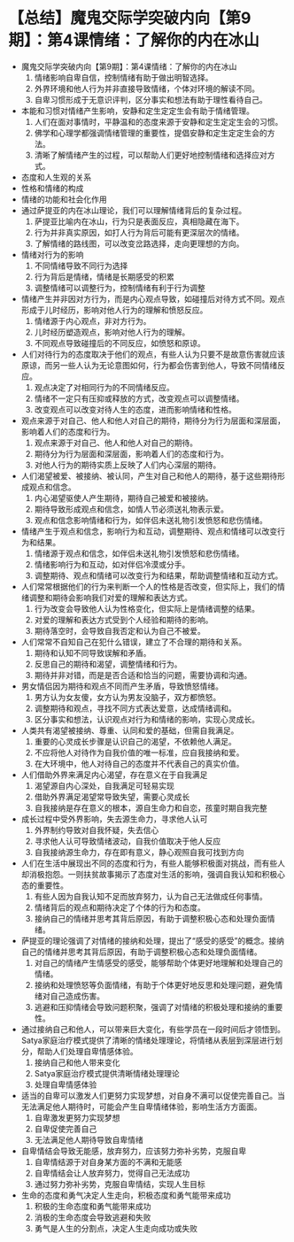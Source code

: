# 【总结】魔鬼交际学突破内向【第9期】：第4课情绪：了解你的内在冰山

-   魔鬼交际学突破内向【第9期】：第4课情绪：了解你的内在冰山
    1.  情绪影响自卑自信，控制情绪有助于做出明智选择。
    2.  外界环境和他人行为并非直接导致情绪，个体对环境的解读不同。
    3.  自卑习惯形成于无意识评判，区分事实和想法有助于理性看待自己。
-   本能和习惯对情绪产生影响，安静和定生定定生会有助于情绪管理。
    1.  人们在面对事情时，平静温和的态度来源于安静和定生定定生会的习惯。
    2.  佛学和心理学都强调情绪管理的重要性，提倡安静和定生定定生会的方法。
    3.  清晰了解情绪产生的过程，可以帮助人们更好地控制情绪和选择应对方式。
-   态度和人生观的关系
-   性格和情绪的构成
-   情绪的功能和社会化作用
-   通过萨提亚的内在冰山理论，我们可以理解情绪背后的复杂过程。
    1.  萨提亚比喻内在冰山，行为只是表面反应，真相隐藏在海下。
    2.  行为并非真实原因，如打人行为背后可能有更深层次的情绪。
    3.  了解情绪的路线图，可以改变岔路选择，走向更理想的方向。
-   情绪对行为的影响
    1.  不同情绪导致不同行为选择
    2.  行为背后是情绪，情绪是长期感受的积累
    3.  调整情绪可以调整行为，控制情绪有利于行为调整
-   情绪产生并非因对方行为，而是内心观点导致，如碰撞后对待方式不同。观点形成于儿时经历，影响对他人行为的理解和愤怒反应。
    1.  情绪源于内心观点，非对方行为。
    2.  儿时经历塑造观点，影响对他人行为的理解。
    3.  不同观点导致碰撞后的不同反应，如愤怒和原谅。
-   人们对待行为的态度取决于他们的观点，有些人认为只要不是故意伤害就应该原谅，而另一些人认为无论意图如何，行为都会伤害到他人，导致不同情绪反应。
    1.  观点决定了对相同行为的不同情绪反应。
    2.  情绪不一定只有压抑或释放的方式，改变观点可以调整情绪。
    3.  改变观点可以改变对待人生的态度，进而影响情绪和性格。
-   观点来源于对自己、他人和他人对自己的期待，期待分为行为层面和深层面，影响着人们的态度和行为。
    1.  观点来源于对自己、他人和他人对自己的期待。
    2.  期待分为行为层面和深层面，影响着人们的态度和行为。
    3.  对他人行为的期待实质上反映了人们内心深层的期待。
-   人们渴望被爱、被接纳、被认同，产生对自己和他人的期待，基于这些期待形成观点和信念。
    1.  内心渴望驱使人产生期待，期待自己被爱和被接纳。
    2.  期待导致形成观点和信念，如情人节必须送礼物表示爱。
    3.  观点和信念影响情绪和行为，如伴侣未送礼物引发愤怒和悲伤情绪。
-   情绪产生于观点和信念，影响行为和互动，调整期待、观点和情绪可以改变行为和结果。
    1.  情绪源于观点和信念，如伴侣未送礼物引发愤怒和悲伤情绪。
    2.  情绪影响行为和互动，如对伴侣冷漠或分手。
    3.  调整期待、观点和情绪可以改变行为和结果，帮助调整情绪和互动方式。
-   人们常常根据他们的行为来判断一个人的性格是否改变，但实际上，我们的情绪调整和期待会影响我们对爱的理解和表达方式。
    1.  行为改变会导致他人认为性格变化，但实际上是情绪调整的结果。
    2.  对爱的理解和表达方式受到个人经验和期待的影响。
    3.  期待落空时，会导致自我否定和认为自己不被爱。
-   人们常常不自知自己在犯什么错误，建立了不合理的期待和关系。
    1.  期待和认知不同导致误解和矛盾。
    2.  反思自己的期待和渴望，调整情绪和行为。
    3.  期待并非对错，而是是否合适和恰当的问题，需要协调和沟通。
-   男女情侣因为期待和观点不同而产生矛盾，导致愤怒情绪。
    1.  男方认为女友傻，女方认为男友没脑子，双方都愤怒。
    2.  调整期待和观点，寻找不同方式表达爱意，达成情绪调和。
    3.  区分事实和想法，认识观点对行为和情绪的影响，实现心灵成长。
-   人类共有渴望被接纳、尊重、认同和爱的基础，但需自我满足。
    1.  重要的心灵成长步骤是认识自己的渴望，不依赖他人满足。
    2.  不应将他人对待作为自我价值的唯一标准，应自我接纳和爱。
    3.  在大环境中，他人对待自己的态度并不代表自己的真实价值。
-   人们借助外界来满足内心渴望，存在意义在于自我满足
    1.  渴望源自内心深处，自我满足可轻易实现
    2.  借助外界满足渴望常导致失望，需要心灵成长
    3.  自我接纳是存在意义的根本，源自生命力和自恋，孩童时期自我完整
-   成长过程中受外界影响，失去源生命力，寻求他人认可
    1.  外界制约导致对自我怀疑，失去信心
    2.  寻求他人认可导致情绪波动，自我价值取决于他人反应
    3.  自我接纳源生命力，存在即有意义，静心观照自我可找到方向
-   人们在生活中展现出不同的态度和行为，有些人能够积极面对挑战，而有些人却消极抱怨。一则扶贫故事揭示了态度对生活的影响，强调自我认知和积极心态的重要性。
    1.  有些人因为自我认知不足而放弃努力，认为自己无法做成任何事情。
    2.  情绪背后的观点和期待决定了个体的行为和态度。
    3.  接纳自己的情绪并思考其背后原因，有助于调整积极心态和处理负面情绪。
-   萨提亚的理论强调了对情绪的接纳和处理，提出了“感受的感受”的概念。接纳自己的情绪并思考其背后原因，有助于调整积极心态和处理负面情绪。
    1.  对自己的情绪产生情感受的感受，能够帮助个体更好地理解和处理自己的情绪。
    2.  接纳和处理愤怒等负面情绪，有助于个体更好地反思和处理问题，避免情绪对自己造成伤害。
    3.  逃避和压抑情绪会导致问题积聚，强调了对情绪的积极处理和接纳的重要性。
-   通过接纳自己和他人，可以带来巨大变化，有些学员在一段时间后才领悟到。Satya家庭治疗模式提供了清晰的情绪处理理论，将情绪从表层到深层进行划分，帮助人们处理自卑情感体验。
    1.  接纳自己和他人带来变化
    2.  Satya家庭治疗模式提供清晰情绪处理理论
    3.  处理自卑情感体验
-   适当的自卑可以激发人们更努力实现梦想，对自身不满可以促使完善自己。当无法满足他人期待时，可能会产生自卑情绪体验，影响生活方方面面。
    1.  自卑激发更努力实现梦想
    2.  自卑促使完善自己
    3.  无法满足他人期待导致自卑情绪
-   自卑情结会导致无能感，放弃努力，应该努力弥补劣势，克服自卑
    1.  自卑情结源于对自身某方面的不满和无能感
    2.  自卑情结会让人放弃努力，觉得自己无法成功
    3.  通过努力弥补劣势，克服自卑情结，实现人生目标
-   生命的态度和勇气决定人生走向，积极态度和勇气能带来成功
    1.  积极的生命态度和勇气能带来成功
    2.  消极的生命态度会导致逃避和失败
    3.  勇气是人生的分割点，决定人生走向成功或失败